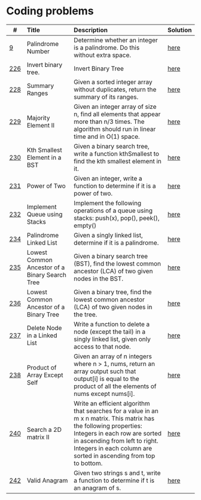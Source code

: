 # Coding problems

|#|Title|Description|Solution|
|---|:----- |:----------- |:-------- |
|[9](https://leetcode.com/problems/palindrome-number/)|Palindrome Number|Determine whether an integer is a palindrome. Do this without extra space.|[here](./leetcode/009_PalindromeNumber.java)|
|[226](https://leetcode.com/problems/invert-binary-tree/)|Invert binary tree.|Invert Binary Tree|[here](./leetcode/226_InvertBT.java)|
|[228](https://leetcode.com/problems/summary-ranges/)|Summary Ranges|Given a sorted integer array without duplicates, return the summary of its ranges.|[here](./leetcode/228_SummaryRanges.java)|
|[229](https://leetcode.com/problems/majority-element-ii/)|Majority Element II|Given an integer array of size n, find all elements that appear more than  n/3  times. The algorithm should run in linear time and in O(1) space.|[here](./leetcode/229_MajorityElement.java)|
|[230](https://leetcode.com/problems/kth-smallest-element-in-a-bst/)|Kth Smallest Element in a BST|Given a binary search tree, write a function kthSmallest to find the kth smallest element in it.|[here](./leetcode/230_KthSmallestBST.java)|
|[231](https://leetcode.com/problems/power-of-two/)|Power of Two|Given an integer, write a function to determine if it is a power of two.|[here](./leetcode/231_PowerOfTwo.java)|
|[232](https://leetcode.com/problems/implement-queue-using-stacks/)|Implement Queue using Stacks|Implement the following operations of a queue using stacks: push(x), pop(), peek(), empty()|[here](./leetcode/232_QueueUsingStack.java)|
|[234](https://leetcode.com/problems/palindrome-linked-list/)|Palindrome Linked List|Given a singly linked list, determine if it is a palindrome.|[here](./leetcode/234_PalindromeLinkedList.java)|
|[235](https://leetcode.com/problems/lowest-common-ancestor-of-a-binary-search-tree/)|Lowest Common Ancestor of a Binary Search Tree|Given a binary search tree (BST), find the lowest common ancestor (LCA) of two given nodes in the BST.|[here](./leetcode/235_LCAofBST.java)|
|[236](https://leetcode.com/problems/lowest-common-ancestor-of-a-binary-tree/)|Lowest Common Ancestor of a Binary Tree|Given a binary tree, find the lowest common ancestor (LCA) of two given nodes in the tree.|[here](./leetcode/236_LCAofBT.java)|
|[237](https://leetcode.com/problems/delete-node-in-a-linked-list/)|Delete Node in a Linked List|Write a function to delete a node (except the tail) in a singly linked list, given only access to that node.|[here](./leetcode/237_DeleteNodeInLinkedList.java)|
|[238](https://leetcode.com/problems/product-of-array-except-self/)|Product of Array Except Self|Given an array of n integers where n > 1, nums, return an array output such that output[i] is equal to the product of all the elements of nums except nums[i].|[here](./leetcode/238_ProductExcpSelf.java)|
|[240](https://leetcode.com/problems/search-a-2d-matrix-ii/)|Search a 2D matrix II|Write an efficient algorithm that searches for a value in an m x n matrix. This matrix has the following properties: Integers in each row are sorted in ascending from left to right. Integers in each column are sorted in ascending from top to bottom.|[here](./leetcode/240_Search2DMatrix.java)|
|[242](https://leetcode.com/problems/valid-anagram/)|Valid Anagram|Given two strings s and t, write a function to determine if t is an anagram of s.|[here](./leetcode/242_ValidAnagram.java)|

